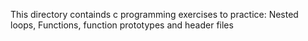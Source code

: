 This directory containds c programming exercises to practice: Nested loops, Functions, function prototypes and header files
